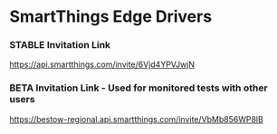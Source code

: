 # SmartThings Edge Drivers

### STABLE Invitation Link
https://api.smartthings.com/invite/6Vjd4YPVJwjN

### BETA Invitation Link - Used for monitored tests with other users
https://bestow-regional.api.smartthings.com/invite/VbMb856WP8lB